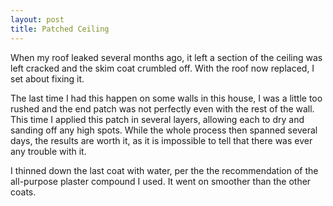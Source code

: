 ```yaml
---
layout: post
title: Patched Ceiling
---
```

When my roof leaked several months ago, it left a section of the ceiling was
left cracked and the skim coat crumbled off. With the roof now replaced, I set
about fixing it.

The last time I had this happen on some walls in this house, I was a little too
rushed and the end patch was not perfectly even with the rest of the wall. This
time I applied this patch in several layers, allowing each to dry and sanding
off any high spots. While the whole process then spanned several days, the
results are worth it, as it is impossible to tell that there was ever any
trouble with it.

I thinned down the last coat with water, per the the recommendation of the
all-purpose plaster compound I used. It went on smoother than the other coats.
